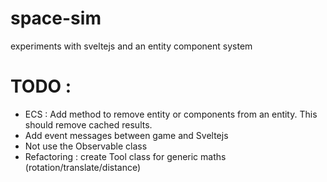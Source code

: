 # space-sim
experiments with sveltejs and an entity component system

# TODO :
- ECS : Add method to remove entity or components from an entity. This should remove cached results.
- Add event messages between game and Sveltejs 
- Not use the Observable class
- Refactoring : create Tool class for generic maths (rotation/translate/distance)

